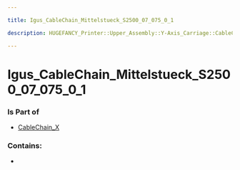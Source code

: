 ```yaml
---

title: Igus_CableChain_Mittelstueck_S2500_07_075_0_1

description: HUGEFANCY_Printer::Upper_Assembly::Y-Axis_Carriage::CableChain_X::Igus_CableChain_Mittelstueck_S2500_07_075_0_1

---
```

# Igus_CableChain_Mittelstueck_S2500_07_075_0_1
<script>
    var geoarray = '{"Igus_CableChain_Mittelstueck_S2500_07_075_0_1": {}}';
</script>
<script>
    var basepath = '/assets/HUGEFANCY_Printer/Upper_Assembly/Y-Axis_Carriage/CableChain_X/';
</script>
<link rel="stylesheet" href="/css/container.css">

<div id="container"></div>

<!-- these are the required scripts for the three.js scene -->
<script src="/lib/three.min.js"></script>
<script src="/lib/OrbitControls.js"></script>
<script src="/lib/RectAreaLightUniformsLib.js"></script>
<!-- this is your app's lib file -->
<script src="/lib/triceratops_app.js"></script>
### Is Part of
- [CableChain_X](../CableChain_X)  

### Contains:
- [](./Igus_CableChain_Mittelstueck_S2500_07_075_0_1/)

